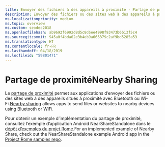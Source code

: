 ```yaml
---
title: Envoyer des fichiers à des appareils à proximité - Partage de proximité
description: Envoyer des fichiers ou des sites web à des appareils à proximité avec Bluetooth ou Wi-Fi.
ms.localizationpriority: medium
ms.topic: overview
ms.custom: seodec2018
ms.openlocfilehash: ab9692f6992d8d5c8d6ee4998f93473b6b13f5c4
ms.sourcegitcommit: 945a0f4bda02e3b4eb9a665379c2af9bd5285a53
ms.translationtype: HT
ms.contentlocale: fr-FR
ms.lasthandoff: 04/18/2019
ms.locfileid: "59801471"
---
```

# <a name="nearby-sharing"></a><span data-ttu-id="0354c-103">Partage de proximité</span><span class="sxs-lookup"><span data-stu-id="0354c-103">Nearby Sharing</span></span>

<span data-ttu-id="0354c-104">Le [partage de proximité](https://blogs.windows.com/windowsexperience/2018/06/18/windows-10-tip-how-to-start-using-nearby-sharing-with-the-windows-10-april-2018-update/#SpPj2lqAq22UdMVS.97) permet aux applications d’envoyer des fichiers ou des sites web à des appareils situés à proximité avec Bluetooth ou Wi-Fi.</span><span class="sxs-lookup"><span data-stu-id="0354c-104">[Nearby sharing](https://blogs.windows.com/windowsexperience/2018/06/18/windows-10-tip-how-to-start-using-nearby-sharing-with-the-windows-10-april-2018-update/#SpPj2lqAq22UdMVS.97) allows apps to send files or websites to nearby devices using Bluetooth or WiFi.</span></span>

<span data-ttu-id="0354c-105">Pour obtenir un exemple d’implémentation du partage de proximité, consultez l’exemple d’application Android NearShareStandalone dans le [dépôt d’exemples du projet Rome](https://github.com/Microsoft/project-rome).</span><span class="sxs-lookup"><span data-stu-id="0354c-105">For an implemented example of Nearby Share, check out the NearShareStandalone example Android app in the [Project Rome samples repo](https://github.com/Microsoft/project-rome).</span></span>